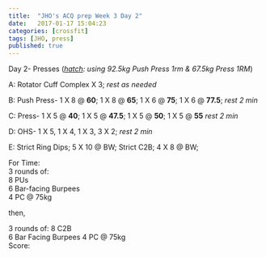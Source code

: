```yaml
---
title:  "JHO's ACQ prep Week 3 Day 2"
date:   2017-01-17 15:04:23
categories: [crossfit]
tags: [JHO, press]
published: true
---
```

Day 2- Presses (_[hatch][hatch_link]: using 92.5kg Push Press 1rm & 67.5kg Press 1RM_)

A: Rotator Cuff Complex X 3; _rest as needed_  

B: Push Press- 1 X 8 @ **60**; 1 X 8 @ **65**; 1 X 6 @ **75**; 1 X 6 @ **77.5**; _rest 2 min_

C: Press- 1 X 5 @ **40**; 1 X 5 @ **47.5**; 1 X 5 @ **50**; 1 X 5 @ **55** _rest 2 min_

D: OHS- 1 X 5, 1 X 4, 1 X 3, 3 X 2; _rest 2 min_  

E: Strict Ring Dips; 5 X 10 @ BW;
Strict C2B; 4 X 8 @ BW;

For Time:  
3 rounds of:  
8 PUs  
6 Bar-facing Burpees  
4 PC @ 75kg  

then,

3 rounds of:
8 C2B  
6 Bar Facing Burpees
4 PC @ 75kg  
Score: 


[hatch_link]: http://www.hatchsquat.com/hatch-squat-calculator/